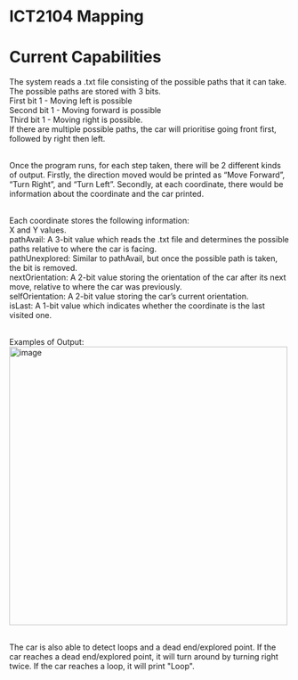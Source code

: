 # ICT2104 Mapping
# Current Capabilities
The system reads a .txt file consisting of the possible paths that it can take. The possible paths are stored with 3 bits.
<br>First bit 1 - Moving left is possible
<br>Second bit 1 - Moving forward is possible
<br>Third bit 1 - Moving right is possible.
<br> If there are multiple possible paths, the car will prioritise going front first, followed by right then left.

<br>Once the program runs, for each step taken, there will be 2 different kinds of output. Firstly, the direction moved would be printed as “Move Forward”, “Turn Right”, and “Turn Left”. Secondly, at each coordinate, there would be information about the coordinate and the car printed.

<br>Each coordinate stores the following information:
<br>X and Y values.
<br>pathAvail: A 3-bit value which reads the .txt file and determines the possible paths relative to where the car is facing.
<br>pathUnexplored: Similar to pathAvail, but once the possible path is taken, the bit is removed.
<br>nextOrientation: A 2-bit value storing the orientation of the car after its next move, relative to where the car was previously. 
<br>selfOrientation: A 2-bit value storing the car’s current orientation.
<br>isLast: A 1-bit value which indicates whether the coordinate is the last visited one.

<br>Examples of Output:
<br><img width="500" alt="image" src="https://user-images.githubusercontent.com/49942089/201339360-8df05cff-acb4-492e-ac8b-e1fc568205f6.png">

<br>The car is also able to detect loops and a dead end/explored point. If the car reaches a dead end/explored point, it will turn around by turning right twice. If the car reaches a loop, it will print "Loop".





